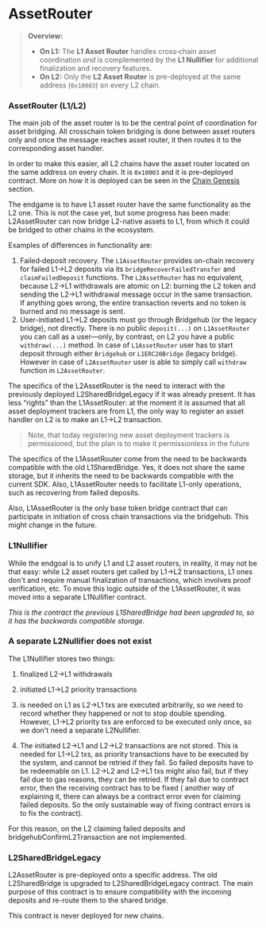 # AssetRouter

> **Overview:**  
> - **On L1:** The **L1 Asset Router** handles cross‑chain asset coordination _and_ is complemented by the **L1 Nullifier** for additional finalization and recovery features.
> - **On L2:** Only the **L2 Asset Router** is pre-deployed at the same address (`0x10003`) on every L2 chain.  

### AssetRouter (L1/L2)

The main job of the asset router is to be the central point of coordination for asset bridging. All crosschain token bridging is done between asset routers only and once the message reaches asset router, it then routes it to the corresponding asset handler.

In order to make this easier, all L2 chains have the asset router located on the same address on every chain. It is `0x10003` and it is pre-deployed contract. More on how it is deployed can be seen in the [Chain Genesis](../../chain_management/chain_genesis.md) section.

The endgame is to have L1 asset router have the same functionality as the L2 one. This is not the case yet, but some progress has been made: L2AssetRouter can now bridge L2-native assets to L1, from which it could be bridged to other chains in the ecosystem.

Examples of differences in functionality are:

1. Failed‐deposit recovery.
   The `L1AssetRouter` provides on-chain recovery for failed L1→L2 deposits via its `bridgeRecoverFailedTransfer` and `claimFailedDeposit` functions. The `L2AssetRouter` has no equivalent, because L2→L1 withdrawals are atomic on L2: burning the L2 token and sending the L2→L1 withdrawal message occur in the same transaction. If anything goes wrong, the entire transaction reverts and no token is burned and no message is sent.
2. User-initiated L1→L2 deposits must go through Bridgehub (or the legacy bridge), not directly.
   There is no public `deposit(...)` on `L1AssetRouter` you can call as a user—only, by contrast, on L2 you have a public `withdraw(...)` method. 
   In case of `L1AssetRouter` user has to start deposit through either `Bridgehub` or `L1ERC20Bridge` (legacy bridge). 
   However in case of `L2AssetRouter` user is able to simply call `withdraw` function in `L2AssetRouter`.

The specifics of the L2AssetRouter is the need to interact with the previously deployed L2SharedBridgeLegacy if it was already present. It has less “rights” than the L1AssetRouter: at the moment it is assumed that all asset deployment trackers are from L1, the only way to register an asset handler on L2 is to make an L1→L2 transaction.

> Note, that today registering new asset deployment trackers is permissioned, but the plan is to make it permissionless in the future

The specifics of the L1AssetRouter come from the need to be backwards compatible with the old L1SharedBridge. Yes, it does not share the same storage, but it inherits the need to be backwards compatible with the current SDK. Also, L1AssetRouter needs to facilitate L1-only operations, such as recovering from failed deposits.

Also, L1AssetRouter is the only base token bridge contract that can participate in initiation of cross chain transactions via the bridgehub. This might change in the future.

### L1Nullifier

While the endgoal is to unify L1 and L2 asset routers, in reality, it may not be that easy: while L2 asset routers get called by L1→L2 transactions, L1 ones don't and require manual finalization of transactions, which involves proof verification, etc. To move this logic outside of the L1AssetRouter, it was moved into a separate L1Nullifier contract.

_This is the contract the previous L1SharedBridge had been upgraded to, so it has the backwards compatible storage._

### A separate L2Nullifier does not exist

The L1Nullifier stores two things: 
1. finalized L2->L1 withdrawals
1. initiated L1->L2 priority transactions

1. is needed on L1 as L2->L1 txs are executed arbitrarily, so we need to record whether they happened or not to stop double spending. However, L1->L2 priority txs are enforced to be executed only once, so we don't need a separate L2Nullifier.

2. The initiated L2->L1 and L2->L2 transactions are not stored. This is needed for L1->L2 txs, as priority transactions have to be executed by the system, and cannot be retried if they fail. So failed deposits have to be redeemable on L1. L2->L2 and L2->L1 txs might also fail, but if they fail due to gas reasons, they can be retried. If they fail due to contract error, then the receiving contract has to be fixed ( another way of explaining it, there can always be a contract error even for claiming failed deposits. So the only sustainable way of fixing contract errors is to fix the contract).

For this reason, on the L2 claiming failed deposits and bridgehubConfirmL2Transaction are not implemented.

### L2SharedBridgeLegacy

L2AssetRouter is pre-deployed onto a specific address. The old L2SharedBridge is upgraded to L2SharedBridgeLegacy contract. The main purpose of this contract is to ensure compatibility with the incoming deposits and re-route them to the shared bridge.

This contract is never deployed for new chains.